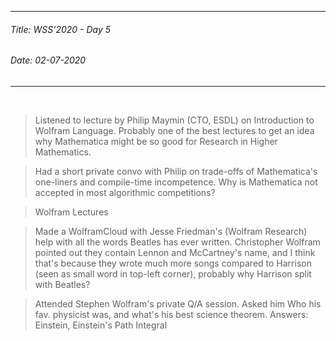 ----------
###### Title: WSS'2020 - Day 5
###### Date: 02-07-2020
----------
&nbsp;


> Listened to lecture by Philip Maymin (CTO, ESDL) on Introduction to Wolfram Language. Probably one of the best lectures to get an idea why Mathematica might be
> so good for Research in Higher Mathematics.

> Had a short private convo with Philip on trade-offs of Mathematica's one-liners and compile-time incompetence. Why is Mathematica not accepted in most algorithmic
> competitions?

> Wolfram Lectures

> Made a WolframCloud with Jesse Friedman's (Wolfram Research) help with all the words Beatles has ever written. Christopher Wolfram pointed out they contain Lennon
> and McCartney's name, and I think that's because they wrote much more songs compared to Harrison (seen as small word in top-left corner), probably why Harrison split
> with Beatles?

> Attended Stephen Wolfram's private Q/A session.
> Asked him Who his fav. physicist was, and what's his best science theorem. Answers: Einstein, Einstein's Path Integral
